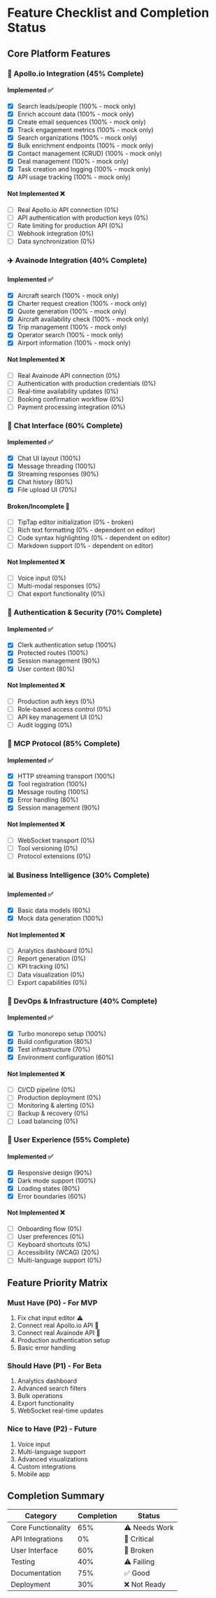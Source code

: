 # Feature Checklist and Completion Status

## Core Platform Features

### 🎯 Apollo.io Integration (45% Complete)

#### Implemented ✅
- [x] Search leads/people (100% - mock only)
- [x] Enrich account data (100% - mock only)
- [x] Create email sequences (100% - mock only)
- [x] Track engagement metrics (100% - mock only)
- [x] Search organizations (100% - mock only)
- [x] Bulk enrichment endpoints (100% - mock only)
- [x] Contact management (CRUD) (100% - mock only)
- [x] Deal management (100% - mock only)
- [x] Task creation and logging (100% - mock only)
- [x] API usage tracking (100% - mock only)

#### Not Implemented ❌
- [ ] Real Apollo.io API connection (0%)
- [ ] API authentication with production keys (0%)
- [ ] Rate limiting for production API (0%)
- [ ] Webhook integration (0%)
- [ ] Data synchronization (0%)

### ✈️ Avainode Integration (40% Complete)

#### Implemented ✅
- [x] Aircraft search (100% - mock only)
- [x] Charter request creation (100% - mock only)
- [x] Quote generation (100% - mock only)
- [x] Aircraft availability check (100% - mock only)
- [x] Trip management (100% - mock only)
- [x] Operator search (100% - mock only)
- [x] Airport information (100% - mock only)

#### Not Implemented ❌
- [ ] Real Avainode API connection (0%)
- [ ] Authentication with production credentials (0%)
- [ ] Real-time availability updates (0%)
- [ ] Booking confirmation workflow (0%)
- [ ] Payment processing integration (0%)

### 💬 Chat Interface (60% Complete)

#### Implemented ✅
- [x] Chat UI layout (100%)
- [x] Message threading (100%)
- [x] Streaming responses (90%)
- [x] Chat history (80%)
- [x] File upload UI (70%)

#### Broken/Incomplete 🔧
- [ ] TipTap editor initialization (0% - broken)
- [ ] Rich text formatting (0% - dependent on editor)
- [ ] Code syntax highlighting (0% - dependent on editor)
- [ ] Markdown support (0% - dependent on editor)

#### Not Implemented ❌
- [ ] Voice input (0%)
- [ ] Multi-modal responses (0%)
- [ ] Chat export functionality (0%)

### 🔐 Authentication & Security (70% Complete)

#### Implemented ✅
- [x] Clerk authentication setup (100%)
- [x] Protected routes (100%)
- [x] Session management (90%)
- [x] User context (80%)

#### Not Implemented ❌
- [ ] Production auth keys (0%)
- [ ] Role-based access control (0%)
- [ ] API key management UI (0%)
- [ ] Audit logging (0%)

### 🚀 MCP Protocol (85% Complete)

#### Implemented ✅
- [x] HTTP streaming transport (100%)
- [x] Tool registration (100%)
- [x] Message routing (100%)
- [x] Error handling (80%)
- [x] Session management (90%)

#### Not Implemented ❌
- [ ] WebSocket transport (0%)
- [ ] Tool versioning (0%)
- [ ] Protocol extensions (0%)

### 📊 Business Intelligence (30% Complete)

#### Implemented ✅
- [x] Basic data models (60%)
- [x] Mock data generation (100%)

#### Not Implemented ❌
- [ ] Analytics dashboard (0%)
- [ ] Report generation (0%)
- [ ] KPI tracking (0%)
- [ ] Data visualization (0%)
- [ ] Export capabilities (0%)

### 🔧 DevOps & Infrastructure (40% Complete)

#### Implemented ✅
- [x] Turbo monorepo setup (100%)
- [x] Build configuration (80%)
- [x] Test infrastructure (70%)
- [x] Environment configuration (60%)

#### Not Implemented ❌
- [ ] CI/CD pipeline (0%)
- [ ] Production deployment (0%)
- [ ] Monitoring & alerting (0%)
- [ ] Backup & recovery (0%)
- [ ] Load balancing (0%)

### 📱 User Experience (55% Complete)

#### Implemented ✅
- [x] Responsive design (90%)
- [x] Dark mode support (100%)
- [x] Loading states (80%)
- [x] Error boundaries (60%)

#### Not Implemented ❌
- [ ] Onboarding flow (0%)
- [ ] User preferences (0%)
- [ ] Keyboard shortcuts (0%)
- [ ] Accessibility (WCAG) (20%)
- [ ] Multi-language support (0%)

## Feature Priority Matrix

### Must Have (P0) - For MVP
1. Fix chat input editor ⚠️
2. Connect real Apollo.io API 🚨
3. Connect real Avainode API 🚨
4. Production authentication setup
5. Basic error handling

### Should Have (P1) - For Beta
1. Analytics dashboard
2. Advanced search filters
3. Bulk operations
4. Export functionality
5. WebSocket real-time updates

### Nice to Have (P2) - Future
1. Voice input
2. Multi-language support
3. Advanced visualizations
4. Custom integrations
5. Mobile app

## Completion Summary

| Category | Completion | Status |
|----------|------------|---------|
| Core Functionality | 65% | ⚠️ Needs Work |
| API Integrations | 0% | 🚨 Critical |
| User Interface | 60% | 🔧 Broken |
| Testing | 40% | ⚠️ Failing |
| Documentation | 75% | ✅ Good |
| Deployment | 30% | ❌ Not Ready |